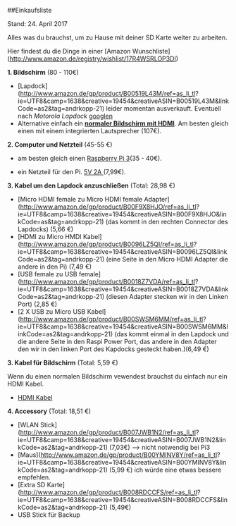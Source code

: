 ##Einkaufsliste 

Stand: 24. April 2017

Alles was du brauchst, um zu Hause mit deiner SD Karte weiter zu arbeiten. 

Hier findest du die Dinge in einer [Amazon Wunschliste] (http://www.amazon.de/registry/wishlist/17R4WSRLOP3DI)

**1. Bildschirm** (80 - 110€)

* [Lapdock] (http://www.amazon.de/gp/product/B00519L43M/ref=as_li_tl? ie=UTF8&camp=1638&creative=19454&creativeASIN=B00519L43M&linkCode=as2&tag=andrkopp-21) leider momentan ausverkauft. Eventuell nach *Motorola Lapdock* [googlen](https://www.google.com?q=Motorola+Lapdock)
* Alternative einfach ein [**normaler Bildschirm mit HDMI**](https://www.amazon.de/BenQ-GL2250HM-Monitor-Reaktionszeit-Lautsprecher/dp/B00B7ZE0G2/ref=sr_1_2?s=computers&ie=UTF8&qid=1493033506&sr=1-2&keywords=bildschirm+mit+lautsprecher). Am besten gleich einen mit einem integrierten Lautsprecher (107€).
 
**2. Computer und Netzteil** (45-55 €)

* am besten gleich einen [Raspberry Pi 3](https://www.amazon.de/Raspberry-Pi-Prozessor-Quad-Core-cortex-a53/dp/B01CD5VC92/ref=sr_1_4?s=computers&ie=UTF8&qid=1493033695&sr=1-4&keywords=raspberry+pi+3)(35 - 40€).

* ein Netzteil für den Pi. [5V 2A ](https://www.amazon.de/iTrunk-Raspberry-Netzteil-Ladeger%C3%A4t-Mikro-USB-Kabel/dp/B01MDUSBPV/ref=sr_1_5?s=computers&ie=UTF8&qid=1493033848&sr=1-5&keywords=netzteil+5v+raspberry+pi) (7,99€).

**3. Kabel um den Lapdock anzuschließen** (Total: 28,98 €)

* [Micro HDMI female zu Micro HDMI female Adapter](http://www.amazon.de/gp/product/B00F9X8HJO/ref=as_li_tl? ie=UTF8&camp=1638&creative=19454&creativeASIN=B00F9X8HJO&linkCode=as&tag=andrkopp-21) (das kommt in den rechten Connector des Lapdocks)  (5,66 €)
* [HDMI zu Micro HMDI Kabel]  (http://www.amazon.de/gp/product/B0096LZ5QI/ref=as_li_tl? ie=UTF8&camp=1638&creative=19454&creativeASIN=B0096LZ5QI&linkCode=as2&tag=andrkopp-21) (eine Seite in den Micro HDMI Adapter die andere in den Pi) (7,49 €) 
* [USB female zu USB female]
(http://www.amazon.de/gp/product/B0018Z7VDA/ref=as_li_tl? ie=UTF8&camp=1638&creative=19454&creativeASIN=B0018Z7VDA&linkCode=as2&tag=andrkopp-21) (diesen Adapter stecken wir in den Linken Port) (2,85 €)
* [2 X USB zu Micro USB Kabel]  (http://www.amazon.de/gp/product/B00SWSM6MM/ref=as_li_tl? ie=UTF8&camp=1638&creative=19454&creativeASIN=B00SWSM6MM&linkCode=as2&tag=andrkopp-21)  (das kommt einmal in den Lapdock und die andere Seite in den Raspi Power Port, das andere in den Adapter den wir in den linken Port des Kapdocks gesteckt haben.)(6,49 €)


**3. Kabel für Bildschirm** (Total: 5,59 €)

Wenn du einen normalen Bildschirm vewendest brauchst du einfach nur ein HDMI Kabel. 

* [HDMI Kabel](https://www.amazon.de/AmazonBasics-Hochgeschwindigkeits-HDMI-Kabel-2-0-Ethernet-4K-Videowiedergabe/dp/B014I8SIJY/ref=sr_1_5?s=ce-de&ie=UTF8&qid=1493033269&sr=1-5&keywords=hdmi+kabel)

**4. Accessory** (Total: 18,51 €)

* [WLAN Stick](http://www.amazon.de/gp/product/B007JWB1N2/ref=as_li_tl? ie=UTF8&camp=1638&creative=19454&creativeASIN=B007JWB1N2&linkCode=as2&tag=andrkopp-21) (7,03€)  --> nicht notwendig bei Pi3
* [Maus](http://www.amazon.de/gp/product/B00YMINV8Y/ref=as_li_tl? ie=UTF8&camp=1638&creative=19454&creativeASIN=B00YMINV8Y&linkCode=as2&tag=andrkopp-21) (5,99 €) ich würde eine etwas bessere empfehlen. 
* [Extra SD Karte](http://www.amazon.de/gp/product/B008RDCCFS/ref=as_li_tl? ie=UTF8&camp=1638&creative=19454&creativeASIN=B008RDCCFS&linkCode=as2&tag=andrkopp-21) (5,49€)
* USB Stick für Backup 
